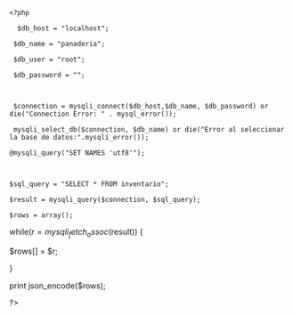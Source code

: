     <?php

      $db_host = "localhost";

     $db_name = "panaderia";

     $db_user = "root";

     $db_password = "";

    

     $connection = mysqli_connect($db_host,$db_name, $db_password) or die("Connection Error: " . mysql_error());

     mysqli_select_db($connection, $db_name) or die("Error al seleccionar la base de datos:".mysqli_error());

    @mysqli_query("SET NAMES 'utf8'");



    $sql_query = "SELECT * FROM inventario";

    $result = mysqli_query($connection, $sql_query);

    $rows = array();

while($r = mysqli_fetch_assoc($result)) {

  $rows[] = $r;

}

print json_encode($rows);

?>
